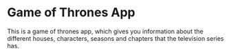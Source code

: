# Game of Thrones App

This is a game of thrones app, which gives you information about the different houses, characters, seasons and chapters that the television series has.